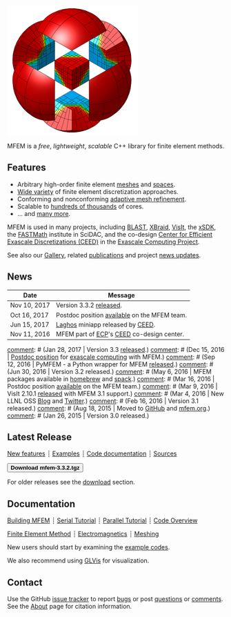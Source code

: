 <div class="col-md-6" markdown="1">

[![MFEM logo](img/logo-300.png)](gallery.md)

MFEM is a _free_, _lightweight_, _scalable_ C++ library for finite element methods.


## Features

* Arbitrary high-order finite element [meshes](features.md#wide-range-of-mesh-types)
and [spaces](features.md#higher-order-finite-element-spaces).
* [Wide variety](features.md#flexible-discretization) of finite element discretization approaches.
* Conforming and nonconforming [adaptive mesh refinement](examples.md?amr).
* Scalable to [hundreds of thousands](http://computation.llnl.gov/blast/parallel-performance) of cores.
* ... and [many more](features.md).

MFEM is used in many projects, including
[BLAST](http://www.llnl.gov/casc/blast),
[XBraid](http://www.llnl.gov/casc/xbraid), [VisIt](http://visit.llnl.gov), the [xSDK](https://xsdk.info/),
the [FASTMath](https://fastmath-scidac.llnl.gov/index.html) institute in SciDAC, and the co-design [Center for Efficient Exascale Discretizations (CEED)](http://ceed.exascaleproject.org) in the [Exascale Computing Project](https://exascaleproject.org).

See&nbsp;also&nbsp;our&nbsp;[Gallery](gallery.md), related [publications](publications.md) and
project [news updates](news.md).

</div><div class="col-md-6 news-table" markdown="1">


## News

Date         | Message
------------ | -----------------------------------------------------------------
Nov 10, 2017 | Version 3.3.2 [released](https://raw.githubusercontent.com/mfem/mfem/master/CHANGELOG).
Oct 16, 2017 | Postdoc position [available](http://careers-llnl.ttcportals.com/jobs/8037517-postdoctoral-research-staff-member) on the MFEM team.
Jun 15, 2017 | [Laghos](https://github.com/ceed/Laghos) miniapp released by [CEED](http://ceed.exascaleproject.org).
Nov 11, 2016 | MFEM part of [ECP](https://exascaleproject.org)'s [CEED](http://ceed.exascaleproject.org) co-design center.

[comment]: # (Feb 16, 2017 | Moved main development to GitHub.)
[comment]: # (Jan 28, 2017 | Version 3.3 [released](https://raw.githubusercontent.com/mfem/mfem/master/CHANGELOG).)
[comment]: # (Dec 15, 2016 | [Postdoc position](http://careers-ext.llnl.gov/jobs/6264056-post-dr-research-staff-1) for [exascale computing](https://exascaleproject.org/2016/11/11/ecp_co-design_centers) with MFEM.)
[comment]: # (Sep 12, 2016 | PyMFEM - a Python wrapper for MFEM [released](https://github.com/MFEM/PyMFEM).)
[comment]: # (Jun 30, 2016 | Version 3.2 released.)
[comment]: # (May 6, 2016  | MFEM packages available in [homebrew](https://github.com/Homebrew/homebrew-science) and [spack](https://github.com/LLNL/spack).)
[comment]: # (Mar 16, 2016 | Postdoc position [available](http://careers-ext.llnl.gov/jobs/5242192-postdoctoral-research-staff-member) on the MFEM team.)
[comment]: # (Mar 9, 2016  | VisIt 2.10.1 [released](http://software.llnl.gov/news/2016/03/09/visit-2.10.1) with MFEM 3.1 support.)
[comment]: # (Mar 4, 2016  | New LLNL OSS [Blog](http://software.llnl.gov/news) and [Twitter](https://twitter.com/LLNL_OpenSource).)
[comment]: # (Feb 16, 2016 | Version 3.1 released.)
[comment]: # (Aug 18, 2015 | Moved to [GitHub](https://github.com/mfem/mfem) and [mfem.org](http://mfem.org).)
[comment]: # (Jan 26, 2015 | Version 3.0 released.)


## Latest Release

[New features](https://raw.githubusercontent.com/mfem/mfem/master/CHANGELOG)
┊ [Examples](examples.md)
┊ [Code documentation](http://mfem.github.io/doxygen/html/index.html)
┊ [Sources](https://github.com/mfem/mfem)

[<button type="button" class="btn btn-success">
**Download mfem-3.3.2.tgz**
</button>](https://goo.gl/Kd7Jk8)

For older releases see the [download](download.md) section.


## Documentation

[Building MFEM](building.md)
┊ [Serial Tutorial](serial-tutorial.md)
┊ [Parallel Tutorial](parallel-tutorial.md)
┊ [Code Overview](code-overview.md)

[Finite Element Method](fem.md)
┊ [Electromagnetics](electromagnetics.md)
┊ [Meshing](meshing.md)

New users should start by examining the [example codes](examples.md).

We also recommend using [GLVis](http://glvis.org) for visualization.


## Contact

Use the GitHub [issue tracker](https://github.com/mfem/mfem/issues)
to report [bugs](https://github.com/mfem/mfem/issues/new?labels=bug)
or post [questions](https://github.com/mfem/mfem/issues/new?labels=question)
or [comments](https://github.com/mfem/mfem/issues/new?labels=comment).
See&nbsp;the [About](about.md) page for citation information.


</div>

<div class="col-md-12"></div>
